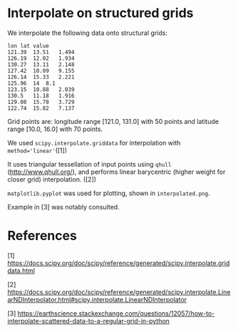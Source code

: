 # Interpolate on structured grids

We interpolate the following data onto structural grids:

```
lon	lat	value
121.39	13.51	1.494
126.19	12.02	1.934
130.27	13.11	2.148
127.42	10.09	9.155
126.14	15.33	2.221
125.96	14	8.1
123.15	10.88	2.039
130.5	11.18	1.916
129.08	15.78	3.729
122.74	15.82	7.137
```

Grid points are: longitude range [121.0, 131.0] with 50 points and latitude range [10.0, 16.0] with 70 points.

We used `scipy.interpolate.griddata` for interpolation with `method='linear'`([1])

It uses triangular tessellation of input points using `qhull` (http://www.qhull.org/), and performs linear barycentric (higher weight for closer grid) interpolation. ([2])

`matplotlib.pyplot` was used for plotting, shown in `interpolated.png`.

Example in [3] was notably consulted.

# References
[1] https://docs.scipy.org/doc/scipy/reference/generated/scipy.interpolate.griddata.html

[2] https://docs.scipy.org/doc/scipy/reference/generated/scipy.interpolate.LinearNDInterpolator.html#scipy.interpolate.LinearNDInterpolator

[3] https://earthscience.stackexchange.com/questions/12057/how-to-interpolate-scattered-data-to-a-regular-grid-in-python 
